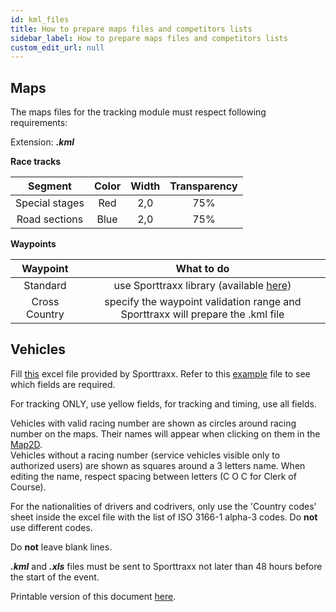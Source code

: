 ```yaml
---
id: kml_files
title: How to prepare maps files and competitors lists
sidebar_label: How to prepare maps files and competitors lists
custom_edit_url: null
---
```


## Maps

The maps files for the tracking module must respect following requirements:

Extension: **_.kml_**

**Race tracks**

|Segment|Color|Width|Transparency|
|:---:|:---:|:---:|:---:|
|Special stages|Red|2,0|75%|
Road sections|Blue|2,0|75%|


**Waypoints** 

|Waypoint|What to do|
|:---:|:---:|
|Standard|use Sporttraxx library (available [here](/documents/example.kml))|
|Cross Country|specify the waypoint validation range and Sporttraxx will prepare the .kml file|


## Vehicles

Fill [this](/documents/rally_ev.xlsx) excel file provided by Sporttraxx. Refer to this [example](/documents/rally_ev_example.xlsx) file to see which fields are required.  

For tracking ONLY, use yellow fields, for tracking and timing, use all fields.

Vehicles with valid racing number are shown as circles around racing number on the maps. Their names will appear when clicking on them in the [Map2D](tracking/map2d).  
Vehicles without a racing number (service vehicles visible only to authorized users) are shown as squares around a 3 letters name. When editing the name, respect spacing between letters (C O C for Clerk of Course).

For the nationalities of drivers and codrivers, only use the 'Country codes' sheet inside the excel file with the list of ISO 3166-1 alpha-3 codes. Do **not** use different codes.

Do **not** leave blank lines.

**_.kml_** and **_.xls_** files must be sent to Sporttraxx not later than 48 hours before the start of the event.

Printable version of this document [here](/documents/kml_files.odt).